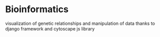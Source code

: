 # Bioinformatics
visualization of genetic relationships and manipulation of data thanks to django framework and cytoscape js library
